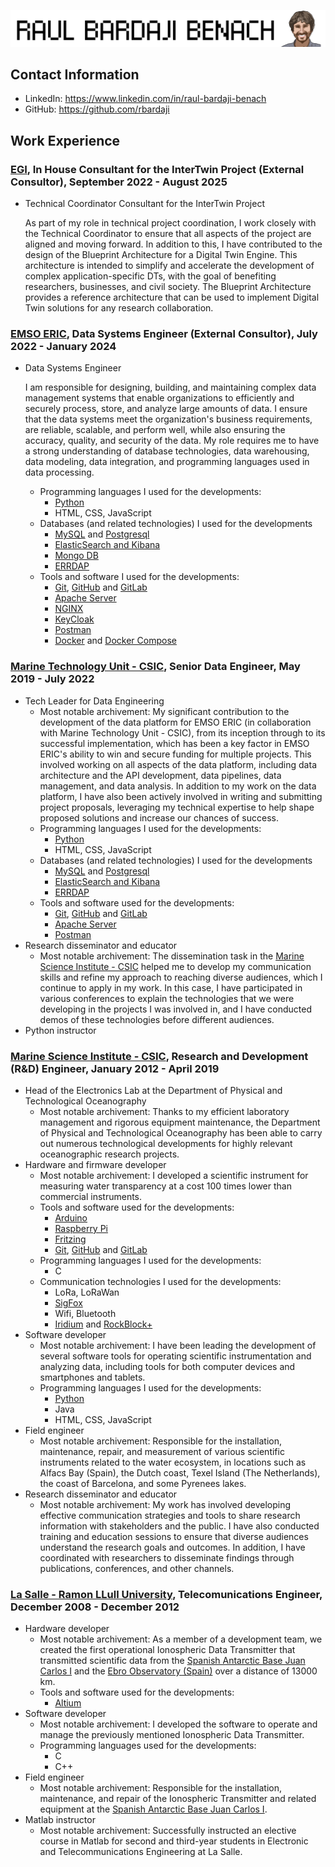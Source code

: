 ![Header Image](img/yo_letras.png)

## Contact Information

- LinkedIn: <a href="https://www.linkedin.com/in/raul-bardaji-benach/" target="_blank">https://www.linkedin.com/in/raul-bardaji-benach</a>
- GitHub: <a href="https://github.com/rbardaji" target="_blank">https://github.com/rbardaji</a>

## Work Experience

### <a href="https://www.egi.eu/" target="_blank">EGI</a>, In House Consultant for the InterTwin Project (External Consultor), September 2022 - August 2025

- Technical Coordinator Consultant for the InterTwin Project

    As part of my role in technical project coordination, I work closely with the Technical Coordinator to ensure that all aspects of the project are aligned and moving forward. In addition to this, I have contributed to the design of the Blueprint Architecture for a Digital Twin Engine. This architecture is intended to simplify and accelerate the development of complex application-specific DTs, with the goal of benefiting researchers, businesses, and civil society. The Blueprint Architecture provides a reference architecture that can be used to implement Digital Twin solutions for any research collaboration.


### <a href="https://emso.eu/" target="_blank">EMSO ERIC</a>, Data Systems Engineer (External Consultor), July 2022 - January 2024

- Data Systems Engineer

    I am responsible for designing, building, and maintaining complex data management systems that enable organizations to efficiently and securely process, store, and analyze large amounts of data. I ensure that the data systems meet the organization's business requirements, are reliable, scalable, and perform well, while also ensuring the accuracy, quality, and security of the data. My role requires me to have a strong understanding of database technologies, data warehousing, data modeling, data integration, and programming languages used in data processing.
    - Programming languages I used for the developments:
        - <a href="https://www.python.org/" target="_blank">Python</a>
        - HTML, CSS, JavaScript
    - Databases (and related technologies) I used for the developments
        - <a href="https://www.mysql.com/" target="_blank">MySQL</a> and <a href="https://www.postgresql.org/" target="_blank">Postgresql</a>
        - <a href="https://www.elastic.co/" target="_blank">ElasticSearch and Kibana</a>
        - <a href="https://www.mongodb.com/" target="_blank">Mongo DB</a>
        - <a href="https://opendap.co-ops.nos.noaa.gov/erddap/index.html" target="_blank">ERRDAP</a>
    - Tools and software I used for the developments:
        - <a href="https://git-scm.com/" target="_blank">Git</a>, <a href="https://github.com/" target="_blank">GitHub</a> and <a href="https://gitlab.com/" target="_blank">GitLab</a>
        - <a href="https://httpd.apache.org/" target="_blank">Apache Server</a>
        - <a href="https://nginx.org" target="_blank">NGINX</a>
        - <a href="https://www.keycloak.org/" target="_blank">KeyCloak</a>
        - <a href="https://www.postman.com/" target="_blank">Postman</a>
        - <a href="https://www.docker.com/" target="_blank">Docker</a> and <a href="https://docs.docker.com/compose/" target="_blank">Docker Compose</a>


### <a href="http://www.utm.csic.es/" target="_blank">Marine Technology Unit - CSIC</a>, Senior Data Engineer, May 2019 - July 2022

- Tech Leader for Data Engineering
    - Most notable archivement: My significant contribution to the development of the data platform for EMSO ERIC (in collaboration with Marine Technology Unit - CSIC), from its inception through to its successful implementation, which has been a key factor in EMSO ERIC's ability to win and secure funding for multiple projects. This involved working on all aspects of the data platform, including data architecture and the API development, data pipelines, data management, and data analysis. In addition to my work on the data platform, I have also been actively involved in writing and submitting project proposals, leveraging my technical expertise to help shape proposed solutions and increase our chances of success.
    - Programming languages I used for the developments:
        - <a href="https://www.python.org/" target="_blank">Python</a>
        - HTML, CSS, JavaScript
    - Databases (and related technologies) I used for the developments
        - <a href="https://www.mysql.com/" target="_blank">MySQL</a> and <a href="https://www.postgresql.org/" target="_blank">Postgresql</a>
        - <a href="https://www.elastic.co/" target="_blank">ElasticSearch and Kibana</a>
        - <a href="https://opendap.co-ops.nos.noaa.gov/erddap/index.html" target="_blank">ERRDAP</a>
    - Tools and software used for the developments:
        - <a href="https://git-scm.com/" target="_blank">Git</a>, <a href="https://github.com/" target="_blank">GitHub</a> and <a href="https://gitlab.com/" target="_blank">GitLab</a>
        - <a href="https://httpd.apache.org/" target="_blank">Apache Server</a>
        - <a href="https://www.postman.com/" target="_blank">Postman</a>
- Research disseminator and educator
    - Most notable archivement: The dissemination task in the <a href="https://www.icm.csic.es/" target="_blank">Marine Science Institute - CSIC</a> helped me to develop my communication skills and refine my approach to reaching diverse audiences, which I continue to apply in my work. In this case, I have participated in various conferences to explain the technologies that we were developing in the projects I was involved in, and I have conducted demos of these technologies before different audiences.
- Python instructor

### <a href="https://www.icm.csic.es/" target="_blank">Marine Science Institute - CSIC</a>, Research and Development (R&D) Engineer, January 2012 - April 2019

- Head of the Electronics Lab at the Department of Physical and Technological Oceanography
    - Most notable archivement: Thanks to my efficient laboratory management and rigorous equipment maintenance, the Department of Physical and Technological Oceanography has been able to carry out numerous technological developments for highly relevant oceanographic research projects.
- Hardware and firmware developer
    - Most notable archivement: I developed a scientific instrument for measuring water transparency at a cost 100 times lower than commercial instruments.
    - Tools and software used for the developments:
        - <a href="https://www.arduino.cc/" target="_blank">Arduino</a>
        - <a href="https://www.raspberrypi.com/" target="_blank">Raspberry Pi</a>
        - <a href="https://fritzing.org/" target="_blank">Fritzing</a>
        - <a href="https://git-scm.com/" target="_blank">Git</a>, <a href="https://github.com/" target="_blank">GitHub</a> and <a href="https://gitlab.com/" target="_blank">GitLab</a>
    - Programming languages I used for the developments:
        - C
    - Communication technologies I used for the developments:
        - LoRa, LoRaWan
        - <a href="https://www.sigfox.com/" target="_blank">SigFox</a>
        - Wifi, Bluetooth
        - <a href="https://www.iridium.com/" target="_blank">Iridium</a> and <a href="https://www.iridium.com/products/rock-seven-rockblock-plus/" target="_blank">RockBlock+</a>
- Software developer
    - Most notable archivement: I have been leading the development of several software tools for operating scientific instrumentation and analyzing data, including tools for both computer devices and smartphones and tablets.
    - Programming languages I used for the developments:
        - <a href="https://www.python.org/" target="_blank">Python</a>
        - Java
        - HTML, CSS, JavaScript
- Field engineer
    - Most notable archivement: Responsible for the installation, maintenance, repair, and measurement of various scientific instruments related to the water ecosystem, in locations such as Alfacs Bay (Spain), the Dutch coast, Texel Island (The Netherlands), the coast of Barcelona, and some Pyrenees lakes.
- Research disseminator and educator
    - Most notable archivement: My work has involved developing effective communication strategies and tools to share research information with stakeholders and the public. I have also conducted training and education sessions to ensure that diverse audiences understand the research goals and outcomes. In addition, I have coordinated with researchers to disseminate findings through publications, conferences, and other channels.

### <a href="https://www.salleurl.edu/" target="_blank">La Salle - Ramon LLull University</a>, Telecomunications Engineer, December 2008 - December 2012

- Hardware developer
    - Most notable archivement: As a member of a development team, we created the first operational Ionospheric Data Transmitter that transmitted scientific data from the <a href="https://goo.gl/maps/YZjg64aatt1LY4Be7" target="_blank">Spanish Antarctic Base Juan Carlos I</a> and the <a href="https://goo.gl/maps/StAjEK6YRuqbgPTSA" target="_blank">Ebro Observatory (Spain)</a> over a distance of 13000 km.
    - Tools and software used for the developments:
        - <a href="https://www.altium.com/" target="_blank">Altium</a>
- Software developer
    - Most notable archivement: I developed the software to operate and manage the previously mentioned Ionospheric Data Transmitter.
    - Programming languages used for the developments:
        - C
        - C++
- Field engineer
    - Most notable archivement: Responsible for the installation, maintenance, and repair of the Ionospheric Transmitter and related equipment at the <a href="https://goo.gl/maps/YZjg64aatt1LY4Be7" target="_blank">Spanish Antarctic Base Juan Carlos I</a>.
- Matlab instructor
    - Most notable archivement: Successfully instructed an elective course in Matlab for second and third-year students in Electronic and Telecommunications Engineering at La Salle.
